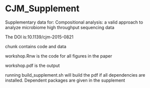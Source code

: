 # CJM_Supplement
Supplementary data for: Compositional analysis: a valid approach to analyze microbiome high throughput sequencing data

The DOI is:10.1139/cjm-2015-0821

chunk contains code and data

workshop.Rnw is the code for all figures in the paper

workshop.pdf is the output

running build_supplement.sh will build the pdf if all dependencies are installed. Dependent packages are given in the supplement
